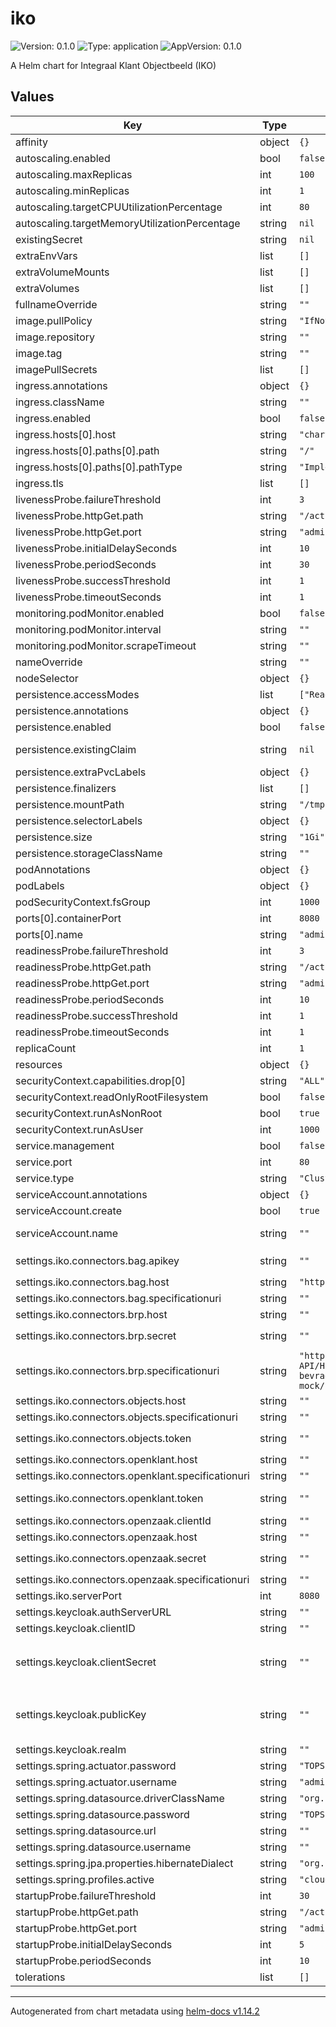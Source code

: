 # iko

![Version: 0.1.0](https://img.shields.io/badge/Version-0.1.0-informational?style=flat-square) ![Type: application](https://img.shields.io/badge/Type-application-informational?style=flat-square) ![AppVersion: 0.1.0](https://img.shields.io/badge/AppVersion-0.1.0-informational?style=flat-square)

A Helm chart for Integraal Klant Objectbeeld (IKO)

## Values

| Key | Type | Default | Description |
|-----|------|---------|-------------|
| affinity | object | `{}` |  |
| autoscaling.enabled | bool | `false` |  |
| autoscaling.maxReplicas | int | `100` |  |
| autoscaling.minReplicas | int | `1` |  |
| autoscaling.targetCPUUtilizationPercentage | int | `80` |  |
| autoscaling.targetMemoryUtilizationPercentage | string | `nil` |  |
| existingSecret | string | `nil` |  |
| extraEnvVars | list | `[]` | Extra environment variables to inject into the container |
| extraVolumeMounts | list | `[]` | Additional volume mounts for the main container |
| extraVolumes | list | `[]` | Additional volumes to attach to the pod |
| fullnameOverride | string | `""` |  |
| image.pullPolicy | string | `"IfNotPresent"` | Pull policy for the image |
| image.repository | string | `""` | Domain of the image repository |
| image.tag | string | `""` | Overrides the image tag whose default is the chart appVersion. |
| imagePullSecrets | list | `[]` |  |
| ingress.annotations | object | `{}` |  |
| ingress.className | string | `""` |  |
| ingress.enabled | bool | `false` |  |
| ingress.hosts[0].host | string | `"chart-example.local"` |  |
| ingress.hosts[0].paths[0].path | string | `"/"` |  |
| ingress.hosts[0].paths[0].pathType | string | `"ImplementationSpecific"` |  |
| ingress.tls | list | `[]` |  |
| livenessProbe.failureThreshold | int | `3` |  |
| livenessProbe.httpGet.path | string | `"/actuator/health"` |  |
| livenessProbe.httpGet.port | string | `"admin-port"` |  |
| livenessProbe.initialDelaySeconds | int | `10` |  |
| livenessProbe.periodSeconds | int | `30` |  |
| livenessProbe.successThreshold | int | `1` |  |
| livenessProbe.timeoutSeconds | int | `1` |  |
| monitoring.podMonitor.enabled | bool | `false` |  |
| monitoring.podMonitor.interval | string | `""` | Interval between Prometheus scrapes |
| monitoring.podMonitor.scrapeTimeout | string | `""` | Scrape timeout for the PodMonitor |
| nameOverride | string | `""` |  |
| nodeSelector | object | `{}` |  |
| persistence.accessModes | list | `["ReadWriteOnce"]` | Access modes for the PVC |
| persistence.annotations | object | `{}` |  |
| persistence.enabled | bool | `false` | Enable/disable persistent volumes for iko |
| persistence.existingClaim | string | `nil` | persistence.existingClaim The name of an existing PVC to use for persistence |
| persistence.extraPvcLabels | object | `{}` | Extra labels to add to the PVC metadata |
| persistence.finalizers | list | `[]` | Finalizers to add to the PVC |
| persistence.mountPath | string | `"/tmp"` | persistence.mountPath Path to mount the volume at. |
| persistence.selectorLabels | object | `{}` | Additional selector labels for the PVC |
| persistence.size | string | `"1Gi"` | persistence.size Size of data volume |
| persistence.storageClassName | string | `""` |  |
| podAnnotations | object | `{}` |  |
| podLabels | object | `{}` |  |
| podSecurityContext.fsGroup | int | `1000` |  |
| ports[0].containerPort | int | `8080` |  |
| ports[0].name | string | `"admin-port"` |  |
| readinessProbe.failureThreshold | int | `3` |  |
| readinessProbe.httpGet.path | string | `"/actuator/health"` |  |
| readinessProbe.httpGet.port | string | `"admin-port"` |  |
| readinessProbe.periodSeconds | int | `10` |  |
| readinessProbe.successThreshold | int | `1` |  |
| readinessProbe.timeoutSeconds | int | `1` |  |
| replicaCount | int | `1` | Amount of replicas running IKO |
| resources | object | `{}` |  |
| securityContext.capabilities.drop[0] | string | `"ALL"` |  |
| securityContext.readOnlyRootFilesystem | bool | `false` |  |
| securityContext.runAsNonRoot | bool | `true` |  |
| securityContext.runAsUser | int | `1000` |  |
| service.management | bool | `false` |  |
| service.port | int | `80` |  |
| service.type | string | `"ClusterIP"` |  |
| serviceAccount.annotations | object | `{}` | Annotations to add to the service account |
| serviceAccount.create | bool | `true` | Specifies whether a service account should be created |
| serviceAccount.name | string | `""` | If not set and create is true, a name is generated using the fullname template |
| settings.iko.connectors.bag.apikey | string | `""` | API-sleutel voor toegang tot BAG Or, if using existingSecret: `IKO_CONNECTORS_BAG_APIKEY` |
| settings.iko.connectors.bag.host | string | `"https://api.bag.kadaster.nl"` | URL van de BAG-bron |
| settings.iko.connectors.bag.specificationuri | string | `""` |  |
| settings.iko.connectors.brp.host | string | `""` | URL van de BRP-bron |
| settings.iko.connectors.brp.secret | string | `""` | Geheim/token voor toegang tot BRP Or, if using existingSecret: `IKO_CONNECTORS_BRP_SECRET` |
| settings.iko.connectors.brp.specificationuri | string | `"https://raw.githubusercontent.com/BRP-API/Haal-Centraal-BRP-bevragen/refs/tags/v2.2.1-mock/specificatie/genereervariant/openapi.json"` |  |
| settings.iko.connectors.objects.host | string | `""` | URL van de Objects-bron |
| settings.iko.connectors.objects.specificationuri | string | `""` | OpenAPI specificatie-URL voor de Objects-bron |
| settings.iko.connectors.objects.token | string | `""` | Token bij de Objects-client Or, if using existingSecret: `IKO_CONNECTORS_OBJECTENAPI_TOKEN` |
| settings.iko.connectors.openklant.host | string | `""` | URL van de Open Klant-bron |
| settings.iko.connectors.openklant.specificationuri | string | `""` | OpenAPI specificatie-URL voor de Open Klant-bron |
| settings.iko.connectors.openklant.token | string | `""` | Token voor authenticatie bij de Open Klant-bron Or, if using existingSecret: `IKO_CONNECTORS_OPENKLANT_TOKEN` |
| settings.iko.connectors.openzaak.clientId | string | `""` | Client-ID voor Open Zaak-authenticatie |
| settings.iko.connectors.openzaak.host | string | `""` | URL van Open Zaak-bron |
| settings.iko.connectors.openzaak.secret | string | `""` | Secret bij de Open Zaak-client Or, if using existingSecret: `IKO_CONNECTORS_OPENZAAK_SECRET` |
| settings.iko.connectors.openzaak.specificationuri | string | `""` |  |
| settings.iko.serverPort | int | `8080` | Port IKO listens on |
| settings.keycloak.authServerURL | string | `""` | URL of Keycloak - Required |
| settings.keycloak.clientID | string | `""` | Client-ID to connect with Keycloak |
| settings.keycloak.clientSecret | string | `""` | Client-Secret to connect with Keycloak. Or, if using existingSecret: `KEYCLOAK_CREDENTIALS_SECRET` and `SPRING_SECURITY_OAUTH2_CLIENT_REGISTRATION_KEYCLOAKAPI_CLIENTSECRET` (must set both) |
| settings.keycloak.publicKey | string | `""` | Keycloak's Public Key used to verify signature of JWTs - Required. In Keycloak, this can be found under (in the realm you're using): 'Realm settings' -> 'Keys'.  Use the public key with Use: 'SIG' and Provider: 'rsa-generated'. |
| settings.keycloak.realm | string | `""` | Keycloak realm - Required |
| settings.spring.actuator.password | string | `"TOPSECRET"` | Password to access the Spring actuator endpoint |
| settings.spring.actuator.username | string | `"admin"` | Username to access the Spring actuator endpoint |
| settings.spring.datasource.driverClassName | string | `"org.postgresql.Driver"` | Driver for the postgresql database |
| settings.spring.datasource.password | string | `"TOPSECRET"` | Password for the postgresql database |
| settings.spring.datasource.url | string | `""` | URL for the postgresql database |
| settings.spring.datasource.username | string | `""` | Username for the postgresql database |
| settings.spring.jpa.properties.hibernateDialect | string | `"org.hibernate.dialect.PostgreSQLDialect"` |  |
| settings.spring.profiles.active | string | `"cloud"` | Activated Spring profiles |
| startupProbe.failureThreshold | int | `30` |  |
| startupProbe.httpGet.path | string | `"/actuator/health"` |  |
| startupProbe.httpGet.port | string | `"admin-port"` |  |
| startupProbe.initialDelaySeconds | int | `5` |  |
| startupProbe.periodSeconds | int | `10` |  |
| tolerations | list | `[]` |  |

----------------------------------------------
Autogenerated from chart metadata using [helm-docs v1.14.2](https://github.com/norwoodj/helm-docs/releases/v1.14.2)
